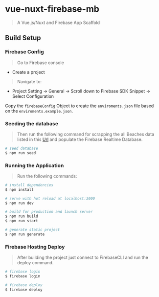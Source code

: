 # vue-nuxt-firebase-mb

> A Vue.js/Nuxt and Firebase App Scaffold

## Build Setup

### Firebase Config

> Go to Firebase console

- Create a project

> Navigate to:

- Project Setting → General → Scroll down to Firebase SDK Snippet → Select Configuration

Copy the `firebaseConfig` Object to create the `enviroments.json` file based on the `enviroments.example.json`.

### Seeding the database

> Then run the following command for scrapping the all Beaches data listed in this [Url](https://guiaviajarmelhor.com.br/melhores-praias-brasil/) and populate the Firebase Realtime Database.

```bash
# seed database
$ npm run seed
```

### Running the Application

> Run the following commands:

```bash
# install dependencies
$ npm install

# serve with hot reload at localhost:3000
$ npm run dev

# build for production and launch server
$ npm run build
$ npm run start

# generate static project
$ npm run generate
```

### Firebase Hosting Deploy

> After building the project just connect to FirebaseCLI and run the deploy command.

```bash
# firebase login
$ firebase login

# firebase deploy
$ firebase deploy
```
